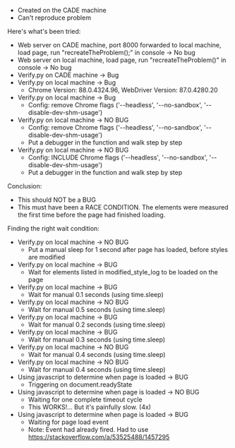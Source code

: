 - Created on the CADE machine
- Can't reproduce problem

Here's what's been tried:
- Web server on CADE machine, port 8000 forwarded to local machine, load page, run "recreateTheProblem();" in console -> No bug
- Web server on local machine, load page, run "recreateTheProblem()" in console -> No bug
- Verify.py on CADE machine -> Bug
- Verify.py on local machine -> Bug
    - Chrome Version: 88.0.4324.96,  WebDriver Version: 87.0.4280.20
- Verify.py on local machine -> Bug
    - Config: remove Chrome flags ('--headless', '--no-sandbox', '--disable-dev-shm-usage')
- Verify.py on local machine -> NO BUG
    - Config: remove Chrome flags ('--headless', '--no-sandbox', '--disable-dev-shm-usage')
    - Put a debugger in the function and walk step by step
- Verify.py on local machine -> NO BUG
    - Config: INCLUDE Chrome flags ('--headless', '--no-sandbox', '--disable-dev-shm-usage')
    - Put a debugger in the function and walk step by step

Conclusion:
- This should NOT be a BUG
- This must have been a RACE CONDITION. The elements were measured the first time before the page had finished loading.

Finding the right wait condition:
- Verify.py on local machine -> NO BUG
    - Put a manual sleep for 1 second after page has loaded, before styles are modified
- Verify.py on local machine -> BUG
    - Wait for elements listed in modified_style_log to be loaded on the page
- Verify.py on local machine -> BUG
    - Wait for manual 0.1 seconds (using time.sleep)
- Verify.py on local machine -> NO BUG
    - Wait for manual 0.5 seconds (using time.sleep)
- Verify.py on local machine -> BUG
    - Wait for manual 0.2 seconds (using time.sleep)
- Verify.py on local machine -> BUG
    - Wait for manual 0.3 seconds (using time.sleep)
- Verify.py on local machine -> NO BUG
    - Wait for manual 0.4 seconds (using time.sleep)
- Verify.py on local machine -> NO BUG
    - Wait for manual 0.4 seconds (using time.sleep)
- Using javascript to determine when page is loaded -> BUG
    - Triggering on document.readyState
- Using javascript to determine when page is loaded -> NO BUG
    - Waiting for one complete timeout cycle
    - This WORKS!... But it's painfully slow. (4x)
- Using javascript to determine when page is loaded -> BUG
    - Waiting for page load event
    - Note: Event had already fired. Had to use https://stackoverflow.com/a/53525488/1457295
    